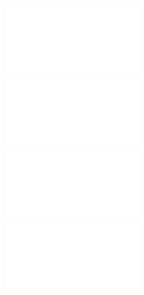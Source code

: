 ![@](steps/prompt.37f860e8.md)

![@](steps/response.6cfc7be8.md)

![@](steps/response.6d76b65d.md)

![@](steps/response.20dad4a4.md)